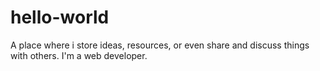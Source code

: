 # hello-world
A place where i store ideas, resources, or even share and discuss things with others. I'm a web developer.
